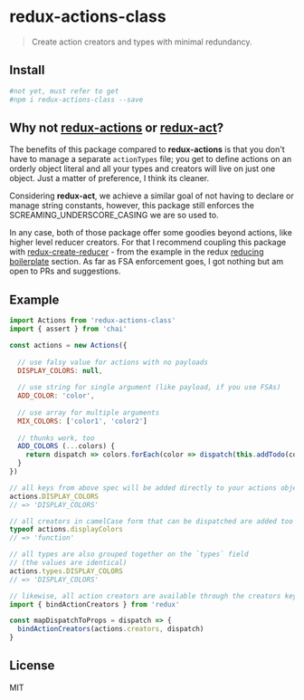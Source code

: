 # redux-actions-class

> Create action creators and types with minimal redundancy.

## Install

```bash
#not yet, must refer to get
#npm i redux-actions-class --save
```

## Why not [redux-actions](redux-actions) or [redux-act](redux-act)?

The benefits of this package compared to __redux-actions__ is that you 
don't have to manage a separate `actionTypes` file; you get to define actions
on an orderly object literal and all your types and creators will live on just 
one object. Just a matter of preference, I think its cleaner.

Considering __redux-act__, we achieve a similar goal of not having to declare or
manage string constants, however, this package still enforces the 
SCREAMING_UNDERSCORE_CASING we are so used to.

In any case, both of those package offer some goodies beyond actions, like 
higher level reducer creators. For that I recommend coupling this package with
[redux-create-reducer][redux-create-reducer] - from the example in the
redux [reducing boilerplate][reducing] section. As far as FSA enforcement goes, 
I got nothing but am open to PRs and suggestions.
 
## Example

```js
import Actions from 'redux-actions-class'
import { assert } from 'chai'

const actions = new Actions({
  
  // use falsy value for actions with no payloads
  DISPLAY_COLORS: null,
  
  // use string for single argument (like payload, if you use FSAs)
  ADD_COLOR: 'color',
  
  // use array for multiple arguments
  MIX_COLORS: ['color1', 'color2']
  
  // thunks work, too
  ADD_COLORS (...colors) {
    return dispatch => colors.forEach(color => dispatch(this.addTodo(color)))
  }
})

// all keys from above spec will be added directly to your actions object
actions.DISPLAY_COLORS
// => 'DISPLAY_COLORS'

// all creators in camelCase form that can be dispatched are added too
typeof actions.displayColors
// => 'function'

// all types are also grouped together on the `types` field
// (the values are identical)
actions.types.DISPLAY_COLORS
// => 'DISPLAY_COLORS'

// likewise, all action creators are available through the creators key
import { bindActionCreators } from 'redux'

const mapDispatchToProps = dispatch => {
  bindActionCreators(actions.creators, dispatch)
}
```

## License

MIT

[redux-actions]: https://github.com/acdlite/redux-actions
[redux-act]: https://github.com/pauldijou/redux-act
[redux-create-reducer]: https://github.com/kolodny/redux-create-reducer
[reducing]: http://redux.js.org/docs/recipes/ReducingBoilerplate.html